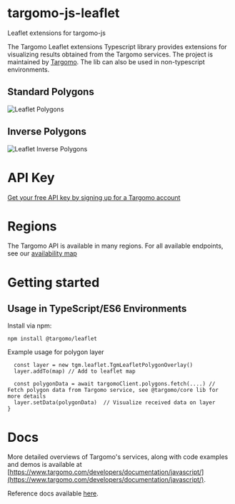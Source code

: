 # targomo-js-leaflet
Leaflet extensions for targomo-js

The Targomo Leaflet extensions Typescript library provides extensions for visualizing results obtained from the Targomo services. The project is maintained by [Targomo](https://www.targomo.com/). The lib can also be used in non-typescript environments.

## Standard Polygons
![Leaflet Polygons](leaflet-polygons.png "Leaflet Polygons")
## Inverse Polygons
![Leaflet Inverse Polygons](leaflet-inverse.png "Leaflet Inverse Polygons")

# API Key

[Get your free API key by signing up for a Targomo account](https://www.targomo.com/developers/pricing/)

# Regions

The Targomo API is available in many regions. For all available endpoints, see our [availability map](https://targomo.com/developers/resources/coverage/)

# Getting started

## Usage in TypeScript/ES6 Environments

Install via npm:

```
npm install @targomo/leaflet
```

Example usage for polygon layer

```
  const layer = new tgm.leaflet.TgmLeafletPolygonOverlay()
  layer.addTo(map) // Add to leaflet map

  const polygonData = await targomoClient.polygons.fetch(....) // Fetch polygon data from Targomo service, see @targomo/core lib for more details
  layer.setData(polygonData)  // Visualize received data on layer
}
```


# Docs

More detailed overviews of Targomo's services, along with code examples and demos is available at [https://www.targomo.com/developers/documentation/javascript/](https://www.targomo.com/developers/documentation/javascript/).

Reference docs available [here](https://app.targomo.com/tsdocs/).
